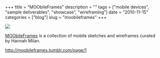 +++
title = "MOObileFrames"
description = ""
tags = ["mobile devices", "sample deliverables", "showcase", "wireframing"]
date = "2010-11-15"
categories = ["blog"]
slug = "moobileframes"
+++



  <div class="notebook-screenshot"><a href="http://moobileframes.tumblr.com/page/1"><img src="//media.konigi.com/bluga/wt4ce14b30b612e_large.jpg"/></a></div><p><a href="http://moobileframes.tumblr.com/">MOObileFrames</a> is a collection of mobile sketches and wireframes curated by Hannah Milan.</p>

    
  <a href="http://moobileframes.tumblr.com/page/1">http://moobileframes.tumblr.com/page/1</a>
